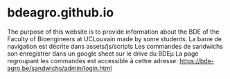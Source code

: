 # bdeagro.github.io
The purpose of this website is to provide information about the BDE of the Faculty of Bioengineers at UCLouvain made by some students.
La barre de navigation est décrite dans assets/js/scripts
Les commandes de sandwichs son enregistrer dans un google sheet sur le drive du BDEµ
La page regroupant les commandes est accessible à cettre adresse: https://bde-agro.be/sandwichs/admin/login.html